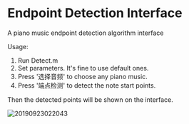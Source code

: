 # Endpoint Detection Interface
 A piano music endpoint detection algorithm interface

Usage:
1. Run Detect.m
2. Set parameters. It's fine to use default ones.
3. Press '选择音频' to choose any piano music.
4. Press '端点检测' to detect the note start points.

Then the detected points will be shown on the interface.



![20190923022043](E:\MATLAB-project\音频处理\simfilter\assets\20190923022043.png)